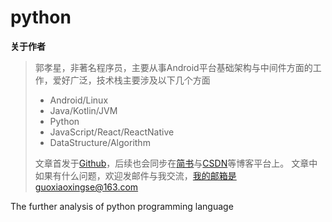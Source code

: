 # python

**关于作者**

>郭孝星，非著名程序员，主要从事Android平台基础架构与中间件方面的工作，爱好广泛，技术栈主要涉及以下几个方面
>
>- Android/Linux
>- Java/Kotlin/JVM
>- Python
>- JavaScript/React/ReactNative
>- DataStructure/Algorithm
>
>文章首发于[Github](https://github.com/guoxiaoxing)，后续也会同步在[简书](http://www.jianshu.com/users/66a47e04215b/latest_articles)与[CSDN](http://blog.csdn.net/allenwells)等博客平台上。
文章中如果有什么问题，欢迎发邮件与我交流，我的邮箱是guoxiaoxingse@163.com





The further analysis of python programming language
